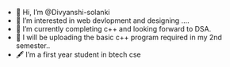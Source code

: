- 👋 Hi, I’m @Divyanshi-solanki
- 👀 I’m interested in web devlopment and designing ....
- 🌱 I’m currently completing c++ and looking forward to DSA.
- 💞️ I will be uploading the basic c++ program required in my 2nd semester..
- 🖋️ I’m a first year student in btech cse

<!---
Divyanshi-solanki/Divyanshi-solanki is a ✨ special ✨ repository because its `README.md` (this file) appears on your GitHub profile.
You can click the Preview link to take a look at your changes.
--->
